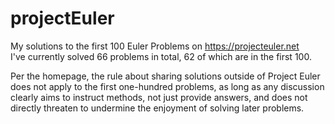 # projectEuler
My solutions to the first 100 Euler Problems on https://projecteuler.net  
I've currently solved 66 problems in total, 62 of which are in the first 100.  

Per the homepage, the rule about sharing solutions outside of Project Euler does not apply to the first one-hundred problems, as long as any discussion clearly aims to instruct methods, not just provide answers, and does not directly threaten to undermine the enjoyment of solving later problems.
